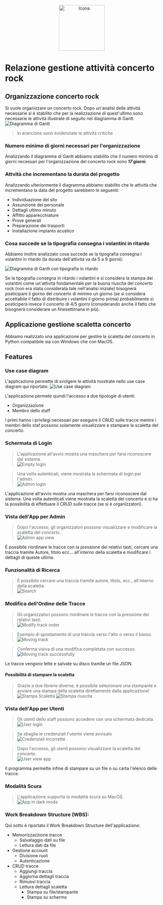 <center><img src="./Programma%20Python/screenshots/icon.png" alt="Icona" width="150"></center>

# Relazione gestione attività concerto rock

## Organizzazione concerto rock
Si vuole organizzare un concerto rock. Dopo un'analisi delle attività necessarie si è stabilito che per la realizzazione di quest'ultimo sono necessarie le attività illustrate di seguito nel diagramma di Gantt.
![Diagramma di Gantt](./Parte%20progettuale/Gantt.png)
> In arancione sono evidenziate le attività critiche

### Numero minimo di giorni necessari per l'organizzazione
Analizzando il diagramma di Gantt abbiamo stabilito che il numero minimo di giorni necessari per l'organizzazione del concerto rock sono ***17 giorni***.

### Attvità che incrementano la durata del progetto
Analizzando ulteriormente il diagramma abbiamo stabilito che le attività che incrementano la data del progetto sarebbero le seguenti:
- Individuazione del sito
- Assunzione del personale
- Dettagli ultimo minuto
- Affitto apparecchiature
- Prove generali
- Preparazione dei trasporti
- Installazione impianto acustico

### Cosa succede se la tipografia consegna i volantini in ritardo
Abbiamo inoltre analizzato cosa succede se la tipografia consegna i volantini in ritardo (la durata dell'attività va da 5 a 9 giorni):

![Diagramma di Gantt con tipografia in ritardo](./Parte%20progettuale/Print%20delay.png)

Se la tipografia consegna in ritardo i volantini e si considera la stampa dei volantini come un'attività fondamentale per la buona riuscita del concerto rock (non era stata considerata tale nell'analisi iniziale) bisognerà posticipare il giorno del concerto di minimo un giorno (se si considera accettabile il fatto di distribuire i volantini il giorno prima) probabilmente si posticiperà invece il concerto di 4/5 giorni (considerando anche il fatto che bisognerà considerare un finesettimana in più).

## Applicazione gestione scaletta concerto
Abbiamo realizzato una applicazione per gestire la scaletta del concerto in Python compatibile sia con Windows che con MacOS.

## Features

### Use case diagram
L'applicazione permette di svolgere le attività mostrate nello use case diagram quì riportato:
![Use case diagram](./Programma%20Python/UML_ITA.jpeg)


L'applicazione permete quindi l'accesso a due tipologie di utenti:
- Organizzazione
- Membro dello staff

I primi hanno i privilegi necessari per eseguire il CRUD sulle tracce mentre i membri dello staf possono solamente visualizzare e stampare la scaletta del concerto.

### Schermata di Login
> L'applicazione all'avvio mostra una maschera per farsi riconoscere dal sistema.  
![Empty login](./Programma%20Python/screenshots/1-login_vuoto.png)

> Una volta autenticati, viene mostrata la schermata di login per l'admin.  
![Admin login](./Programma%20Python/screenshots/2-login_admin.png)

L'applicazione all'avvio mostra una maschera per farsi riconoscere dal sistema. Una volta autenticati viene mostrata la scaletta del concerto e si ha la possibilità di effettuare il CRUD sulle tracce (se si è organizzatori).

### Vista dell'App per Admin
> Dopo l'accesso, gli organizzatori possono visualizzare e modificare la scaletta del concerto.  
![Admin app view](./Programma%20Python/screenshots/3-app_admin.png)


È possibile riordinare le tracce con la pressione dei relativi tasti, cercare una traccia tramite Autore, titolo ecc... all'interno della scaletta e modificare i dettagli di queste ultime.

### Funzionalità di Ricerca
> È possibile cercare una traccia tramite autore, titolo, ecc., all'interno della scaletta.  
![Search](./Programma%20Python/screenshots/4-search.png)

### Modifica dell'Ordine delle Tracce
> Gli organizzatori possono riordinare le tracce con la pressione dei relativi tasti.  
![Modify track order](./Programma%20Python/screenshots/5-modify.png)

> Esempio di spostamento di una traccia verso l'alto o verso il basso.  
![Moving track](./Programma%20Python/screenshots/6-moving_track.png)

> Conferma visiva di una modifica completata con successo.  
![Moving track successfully](./Programma%20Python/screenshots/7-successful_modification.png)

Le tracce vengono lette e salvate su disco tramite un file JSON.

#### Possibilità di stampare la scaletta
> Grazie a due librerie diverse, è possibile selezionare una stampante e avviare una stampa della scaletta direttamente dalla applicazione!
![Stampa Scaletta](./Programma%20Python/screenshots/13-print.png)
![Stampa riuscita](./Programma%20Python/screenshots/14-print_successful.png)

### Vista dell'App per Utenti
> Gli utenti dello staff possono accedere con una schermata dedicata.  
![User login](./Programma%20Python/screenshots/9-login_user.png)

> Se sbaglia le credenziali l'utente viene avvisato
![Credenziali incorrette](./Programma%20Python/screenshots/8-incorrect_login.png)

> Dopo l'accesso, gli utenti possono visualizzare la scaletta del concerto.  
![User view app](./Programma%20Python/screenshots/10-user_app.png)

Il programma permette infine di stampare su un file o su carta l'elenco delle tracce.

### Modalità Scura
> L'applicazione supporta la modalità scura su MacOS.  
![App in dark mode](./Programma%20Python/screenshots/12-dark_mode.png)

### Work Breakdown Structure (WBS):
Quì sotto è riportato il Work Breakdown Structure dell'applicazione:

- Memorizzazzione tracce
    - Salvataggio dati su file
    - Lettura dati da file
- Gestione account
    - Divisione ruoli
    - Autenticazione
- CRUD tracce
    - Aggiungi traccia
    - Aggiorna dettagli traccia
    - Rimuovi traccia
    - Lettura dettagli scaletta
        - Stampa su file/stampante
        - Stampa su schermo